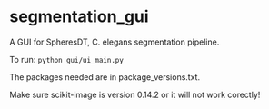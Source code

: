 # segmentation_gui

A GUI for SpheresDT, C. elegans segmentation pipeline.

To run: `python gui/ui_main.py`

The packages needed are in package_versions.txt. 

Make sure scikit-image is version 0.14.2 or it will not work corectly!
